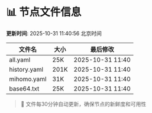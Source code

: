 # 📊 节点文件信息

**更新时间**: 2025-10-31 11:40:56 北京时间

| 文件名 | 大小 | 最后修改 |
|--------|------|----------|
| all.yaml | 25K | 2025-10-31 11:40 |
| history.yaml | 201K | 2025-10-31 11:40 |
| mihomo.yaml | 31K | 2025-10-31 11:40 |
| base64.txt | 25K | 2025-10-31 11:40 |

> 🔄 文件每30分钟自动更新，确保节点的新鲜度和可用性
